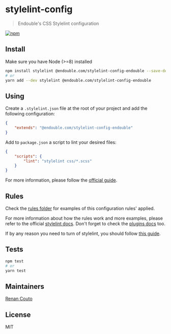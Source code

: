# stylelint-config
> Endouble's CSS Stylelint configuration

[![npm](https://img.shields.io/npm/v/@endouble.com/stylelint-config-endouble.svg)](https://npmjs.com/package/@endouble.com/stylelint-config-endouble)

## Install
Make sure you have Node (>=8) installed

```bash
npm install stylelint @endouble.com/stylelint-config-endouble --save-dev
# or
yarn add --dev stylelint @endouble.com/stylelint-config-endouble
```

## Using
Create a `.stylelint.json` file at the root of your project and add the following configuration:

```json
{
    "extends": "@endouble.com/stylelint-config-endouble"
}
```

Add to `package.json` a script to lint your desired files:

```json
{
    "scripts": {
        "lint": "stylelint css/*.scss"
    }
}
```

For more information, please follow the [official guide](http://stylelint.io/#getting-started).

## Rules
Check the [rules folder](./rules) for examples of this configuration rules' applied.

For more information about how the rules work and more examples, please refer to the official [stylelint docs](http://stylelint.io/user-guide/rules/). Don't forget to check the [plugins docs](http://stylelint.io/user-guide/plugins/) too.

If by any reason you need to turn of stylelint, you should follow [this guide](http://stylelint.io/user-guide/configuration/#turning-rules-off-from-within-your-css).

## Tests
```bash
npm test
# or
yarn test
```

## Maintainers
[Renan Couto](https://github.com/renancouto)

## License
MIT
